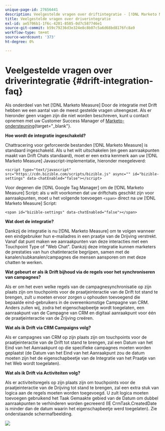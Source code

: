```yaml
---
unique-page-id: 27656441
description: Veelgestelde vragen over driftintegratie - [!DNL Marketo Measure] - Productdocumentatie
title: Veelgestelde vragen over driverintegratie
exl-id: ae5706b1-1f6c-4201-8585-0d7c587746e1
source-git-commit: b59c79236d3e324e8c8b07c5a6d68bd8176fc8a9
workflow-type: tm+mt
source-wordcount: '373'
ht-degree: 0%

---
```


# Veelgestelde vragen over driverintegratie {#drift-integration-faq}

Als onderdeel van het [!DNL Marketo Measure] Door de integratie met Drift hebben we een aantal van de meest gestelde vragen uiteengezet. Als er hieronder geen vragen zijn die niet worden beschreven, kunt u contact opnemen met uw Customer Success Manager of [Marketo-ondersteuning](https://nation.marketo.com/t5/support/ct-p/Support){target="_blank"}.

**Hoe wordt de integratie ingeschakeld?**

Chattracering voor geforceerde bestanden [!DNL Marketo Measure] is standaard ingeschakeld. Als u het wilt uitschakelen (en geen aanraakpunten maakt van Drift Chats standaard), moet er een extra kenmerk aan uw [!DNL Marketo Measure] Javascript-implementatie, hieronder meegeleverd:

`<script type="text/javascript" src="https://cdn.bizible.com/scripts/bizible.js" async="" id="bizible-settings" data-chatEnabled="false"></script>`

Voor degenen die [!DNL Google Tag Manager] om de [!DNL Marketo Measure] Script: als u wilt voorkomen dat uw driftchats geschikt zijn voor aanraakpunten, moet u het volgende toevoegen `<span>` direct na uw [!DNL Marketo Measure] Script:

`<span id="bizible-settings" data-chatEnabled="false"></span>`

**Wat doet de integratie?**

Dankzij de integratie is nu [!DNL Marketo Measure] om te volgen wanneer een eindgebruiker hun e-mailadres in een praatje van de Drijving verstrekt. Vanaf dat punt maken we aanraakpunten van deze interacties met een Touchpoint Type of &quot;Web Chat&quot;. Dankzij deze integratie kunnen marketers de prestaties van hun chatinteractie begrijpen, samen met de kanalen/subkanalen/campagnes die mensen aansporen om met deze chatten te werken.

**Wat gebeurt er als ik Drift bijhoud via de regels voor het synchroniseren van campagnes?**

Als er om het even welke regels van de campagnesynchronisatie op zijn plaats zijn om touchpoints voor de praatjeinteractie van de Drift tot stand te brengen, zult u moeten ervoor zorgen u ophouden toevoegend die bepaalde eind-gebruikers in de overeenkomstige Campagne van CRM. Anders zullen wij, zodra het eigenschapbeetje wordt toegelaten, een aanraakpunt van de Campagne van CRM en digitaal aanraakpunt voor één de praatjeinteractie van de Zrijving creëren.

**Wat als ik Drift via CRM Campaigns volg?**

Als er campagnes van CRM op zijn plaats zijn om touchpoints voor de praatjeinteractie van de Drift tot stand te brengen, zal een Datum van het Eind van het Aanraakpunt op die specifieke campagnes moeten worden geplaatst (de Datum van het Eind van het Aanraakpunt zou de datum moeten zijn het de eigenschapbeetje van de Integratie van het Praatje van het Web wordt toegelaten).

**Wat als ik Drift via Activiteiten volg?**

Als er activiteitsregels op zijn plaats zijn om touchpoints voor de praatjeinteractie van de Drijving tot stand te brengen, zal een extra stuk van logica aan de regels moeten worden toegevoegd. U zult logica moeten toevoegen gebruikend het Taak Gemaakte gebied van de Datum om dubbel aanraakpunten te verhinderen worden gecreeerd (IE CrmTask.CreatedDate is minder dan de datum waarin het eigenschapbeetje werd toegelaten). Zie onderstaande schermafbeelding.

![](assets/activity-rule-drift.png)
